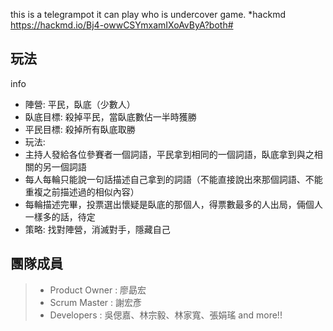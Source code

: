 this is a telegrampot 
it can play who is undercover game.
*hackmd 
  https://hackmd.io/Bj4-owwCSYmxamIXoAvByA?both#
## 玩法
  info
  * 陣營: 平民，臥底（少數人）
  * 臥底目標: 殺掉平民，當臥底數佔一半時獲勝
  * 平民目標: 殺掉所有臥底取勝
  * 玩法:
  * 主持人發給各位參賽者一個詞語，平民拿到相同的一個詞語，臥底拿到與之相關的另一個詞語
  * 每人每輪只能說一句話描述自己拿到的詞語（不能直接說出來那個詞語、不能重複之前描述過的相似內容）
  * 每輪描述完畢，投票選出懷疑是臥底的那個人，得票數最多的人出局，倆個人一樣多的話，待定
  * 策略: 找對陣營，消滅對手，隱藏自己
## 團隊成員
  > - Product Owner : 廖勗宏
  > - Scrum Master : 謝宏彥
  > - Developers : 吳偲嘉、林宗毅、林家寬、張娟瑤
  and more!!
